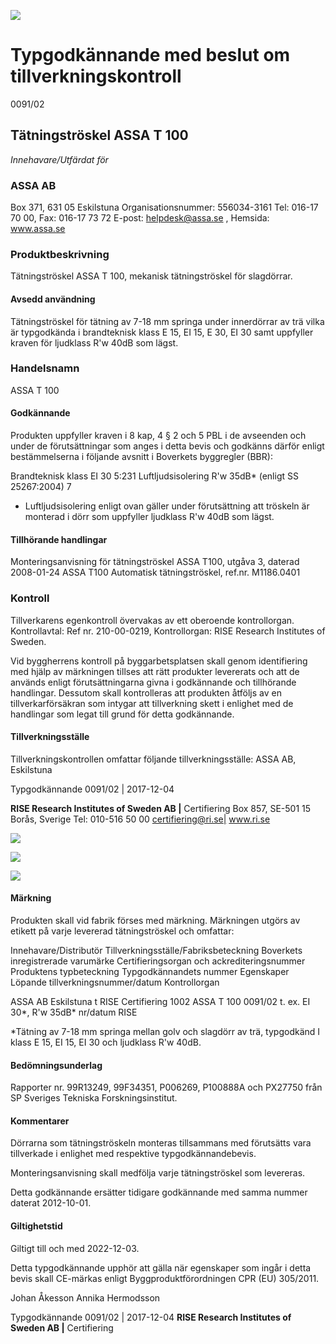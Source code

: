 ![](_page_0_Picture_0.jpeg)

# Typgodkännande med beslut om tillverkningskontroll

0091/02

## Tätningströskel ASSA T 100

*Innehavare/Utfärdat för*

### ASSA AB

Box 371, 631 05 Eskilstuna Organisationsnummer: 556034-3161 Tel: 016-17 70 00, Fax: 016-17 73 72 E-post: helpdesk@assa.se , Hemsida: www.assa.se

### **Produktbeskrivning**

Tätningströskel ASSA T 100, mekanisk tätningströskel för slagdörrar.

#### **Avsedd användning**

Tätningströskel för tätning av 7-18 mm springa under innerdörrar av trä vilka är typgodkända i brandteknisk klass E 15, EI 15, E 30, EI 30 samt uppfyller kraven för ljudklass R'w 40dB som lägst.

### **Handelsnamn**

ASSA T 100

#### **Godkännande**

Produkten uppfyller kraven i 8 kap, 4 § 2 och 5 PBL i de avseenden och under de förutsättningar som anges i detta bevis och godkänns därför enligt bestämmelserna i följande avsnitt i Boverkets byggregler (BBR):

Brandteknisk klass EI 30 5:231 Luftljudsisolering R'w 35dB* (enligt SS 25267:2004) 7

* Luftljudsisolering enligt ovan gäller under förutsättning att tröskeln är monterad i dörr som uppfyller ljudklass R'w 40dB som lägst.

#### **Tillhörande handlingar**

Monteringsanvisning för tätningströskel ASSA T100, utgåva 3, daterad 2008-01-24 ASSA T100 Automatisk tätningströskel, ref.nr. M1186.0401

### **Kontroll**

Tillverkarens egenkontroll övervakas av ett oberoende kontrollorgan. Kontrollavtal: Ref nr. 210-00-0219, Kontrollorgan: RISE Research Institutes of Sweden.

Vid byggherrens kontroll på byggarbetsplatsen skall genom identifiering med hjälp av märkningen tillses att rätt produkter levererats och att de används enligt förutsättningarna givna i godkännande och tillhörande handlingar. Dessutom skall kontrolleras att produkten åtföljs av en tillverkarförsäkran som intygar att tillverkning skett i enlighet med de handlingar som legat till grund för detta godkännande.

#### **Tillverkningsställe**

Tillverkningskontrollen omfattar följande tillverkningsställe: ASSA AB, Eskilstuna

Typgodkännande 0091/02 | 2017-12-04

**RISE Research Institutes of Sweden AB |** Certifiering Box 857, SE-501 15 Borås, Sverige Tel: 010-516 50 00 [certifiering@ri.se|](mailto:certifiering@ri.se) www.ri.se

![](_page_0_Picture_27.jpeg)

![](_page_0_Picture_28.jpeg)

![](_page_0_Picture_29.jpeg)

#### **Märkning**

Produkten skall vid fabrik förses med märkning. Märkningen utgörs av etikett på varje levererad tätningströskel och omfattar:

Innehavare/Distributör Tillverkningsställe/Fabriksbeteckning Boverkets inregistrerade varumärke Certifieringsorgan och ackrediteringsnummer Produktens typbeteckning Typgodkännandets nummer Egenskaper Löpande tillverkningsnummer/datum Kontrollorgan

ASSA AB Eskilstuna t RISE Certifiering 1002 ASSA T 100 0091/02 t. ex. EI 30*, R'w 35dB* nr/datum RISE

*Tätning av 7-18 mm springa mellan golv och slagdörr av trä, typgodkänd I klass E 15, EI 15, EI 30 och ljudklass R'w 40dB.

#### **Bedömningsunderlag**

Rapporter nr. 99R13249, 99F34351, P006269, P100888A och PX27750 från SP Sveriges Tekniska Forskningsinstitut.

#### **Kommentarer**

Dörrarna som tätningströskeln monteras tillsammans med förutsätts vara tillverkade i enlighet med respektive typgodkännandebevis.

Monteringsanvisning skall medfölja varje tätningströskel som levereras.

Detta godkännande ersätter tidigare godkännande med samma nummer daterat 2012-10-01.

#### **Giltighetstid**

Giltigt till och med 2022-12-03.

Detta typgodkännande upphör att gälla när egenskaper som ingår i detta bevis skall CE-märkas enligt Byggproduktförordningen CPR (EU) 305/2011.

Johan Åkesson Annika Hermodsson

Typgodkännande 0091/02 | 2017-12-04 **RISE Research Institutes of Sweden AB |** Certifiering
